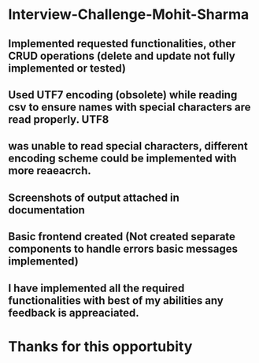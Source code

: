 # Interview-Challenge-Mohit-Sharma

## Implemented requested functionalities, other CRUD operations (delete and update not fully implemented or tested) 
## Used UTF7 encoding (obsolete) while reading csv to ensure names with special characters are read properly. UTF8 
## was unable to read special characters, different encoding scheme could be implemented with more reaeacrch.

## Screenshots of output attached in documentation

## Basic frontend created (Not created separate components to handle errors basic messages implemented)

## I have implemented all the required functionalities with best of my abilities any feedback is appreaciated.

# Thanks for this opportubity